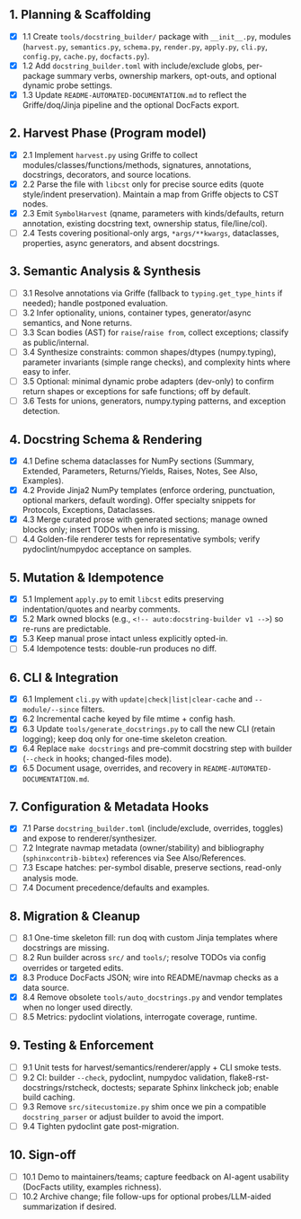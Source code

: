 ## 1. Planning & Scaffolding
- [x] 1.1 Create `tools/docstring_builder/` package with `__init__.py`, modules (`harvest.py`, `semantics.py`, `schema.py`, `render.py`, `apply.py`, `cli.py`, `config.py`, `cache.py`, `docfacts.py`).
- [x] 1.2 Add `docstring_builder.toml` with include/exclude globs, per-package summary verbs, ownership markers, opt-outs, and optional dynamic probe settings.
- [x] 1.3 Update `README-AUTOMATED-DOCUMENTATION.md` to reflect the Griffe/doq/Jinja pipeline and the optional DocFacts export.

## 2. Harvest Phase (Program model)
- [x] 2.1 Implement `harvest.py` using Griffe to collect modules/classes/functions/methods, signatures, annotations, docstrings, decorators, and source locations.
- [x] 2.2 Parse the file with `libcst` only for precise source edits (quote style/indent preservation). Maintain a map from Griffe objects to CST nodes.
- [x] 2.3 Emit `SymbolHarvest` (qname, parameters with kinds/defaults, return annotation, existing docstring text, ownership status, file/line/col).
- [ ] 2.4 Tests covering positional-only args, `*args/**kwargs`, dataclasses, properties, async generators, and absent docstrings.

## 3. Semantic Analysis & Synthesis
- [ ] 3.1 Resolve annotations via Griffe (fallback to `typing.get_type_hints` if needed); handle postponed evaluation.
- [ ] 3.2 Infer optionality, unions, container types, generator/async semantics, and None returns.
- [ ] 3.3 Scan bodies (AST) for `raise`/`raise from`, collect exceptions; classify as public/internal.
- [ ] 3.4 Synthesize constraints: common shapes/dtypes (numpy.typing), parameter invariants (simple range checks), and complexity hints where easy to infer.
- [ ] 3.5 Optional: minimal dynamic probe adapters (dev-only) to confirm return shapes or exceptions for safe functions; off by default.
- [ ] 3.6 Tests for unions, generators, numpy.typing patterns, and exception detection.

## 4. Docstring Schema & Rendering
- [x] 4.1 Define schema dataclasses for NumPy sections (Summary, Extended, Parameters, Returns/Yields, Raises, Notes, See Also, Examples).
- [x] 4.2 Provide Jinja2 NumPy templates (enforce ordering, punctuation, optional markers, default wording). Offer specialty snippets for Protocols, Exceptions, Dataclasses.
- [x] 4.3 Merge curated prose with generated sections; manage owned blocks only; insert TODOs when info is missing.
- [ ] 4.4 Golden-file renderer tests for representative symbols; verify pydoclint/numpydoc acceptance on samples.

## 5. Mutation & Idempotence
- [x] 5.1 Implement `apply.py` to emit `libcst` edits preserving indentation/quotes and nearby comments.
- [x] 5.2 Mark owned blocks (e.g., `<!-- auto:docstring-builder v1 -->`) so re-runs are predictable.
- [x] 5.3 Keep manual prose intact unless explicitly opted-in.
- [ ] 5.4 Idempotence tests: double-run produces no diff.

## 6. CLI & Integration
- [x] 6.1 Implement `cli.py` with `update|check|list|clear-cache` and `--module/--since` filters.
- [x] 6.2 Incremental cache keyed by file mtime + config hash.
- [x] 6.3 Update `tools/generate_docstrings.py` to call the new CLI (retain logging); keep doq only for one-time skeleton creation.
- [x] 6.4 Replace `make docstrings` and pre-commit docstring step with builder (`--check` in hooks; changed-files mode).
- [x] 6.5 Document usage, overrides, and recovery in `README-AUTOMATED-DOCUMENTATION.md`.

## 7. Configuration & Metadata Hooks
- [x] 7.1 Parse `docstring_builder.toml` (include/exclude, overrides, toggles) and expose to renderer/synthesizer.
- [ ] 7.2 Integrate navmap metadata (owner/stability) and bibliography (`sphinxcontrib-bibtex`) references via See Also/References.
- [ ] 7.3 Escape hatches: per-symbol disable, preserve sections, read-only analysis mode.
- [ ] 7.4 Document precedence/defaults and examples.

## 8. Migration & Cleanup
- [ ] 8.1 One-time skeleton fill: run doq with custom Jinja templates where docstrings are missing.
- [ ] 8.2 Run builder across `src/` and `tools/`; resolve TODOs via config overrides or targeted edits.
- [x] 8.3 Produce DocFacts JSON; wire into README/navmap checks as a data source.
- [x] 8.4 Remove obsolete `tools/auto_docstrings.py` and vendor templates when no longer used directly.
- [ ] 8.5 Metrics: pydoclint violations, interrogate coverage, runtime.

## 9. Testing & Enforcement
- [ ] 9.1 Unit tests for harvest/semantics/renderer/apply + CLI smoke tests.
- [ ] 9.2 CI: builder `--check`, pydoclint, numpydoc validation, flake8-rst-docstrings/rstcheck, doctests; separate Sphinx linkcheck job; enable build caching.
- [ ] 9.3 Remove `src/sitecustomize.py` shim once we pin a compatible `docstring_parser` or adjust builder to avoid the import.
- [ ] 9.4 Tighten pydoclint gate post-migration.

## 10. Sign-off
- [ ] 10.1 Demo to maintainers/teams; capture feedback on AI-agent usability (DocFacts utility, examples richness).
- [ ] 10.2 Archive change; file follow-ups for optional probes/LLM-aided summarization if desired.
